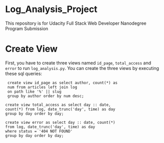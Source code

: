 # Log_Analysis_Project
This repository is for Udacity Full Stack Web Developer Nanodegree Program Submission

# Create View
First, you have to create three views named `id_page`, `total_access` and `error` to run `log_analysis.py`.
You can create the three views by executing these sql queries:
```
 create view id_page as select author, count(*) as
 num from articles left join log
 on path like '%' || slug
 group by author order by num desc;
```

```
create view total_access as select day :: date,
count(*) from log, date_trunc('day', time) as day
group by day order by day;
```

```
create view error as select day :: date, count(*)
from log, date_trunc('day', time) as day
where status = '404 NOT FOUND'
group by day order by day;
```
